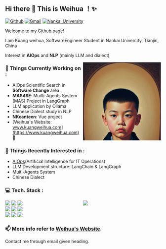 <!--
**waywooKwong/waywooKwong** is a ✨ _special_ ✨ repository because its `README.md` (this file) appears on your GitHub profile.

Here are some ideas to get you started:

- 🔭 I’m currently working on ...
- 🌱 I’m currently learning ...
- 👯 I’m looking to collaborate on ...
- 🤔 I’m looking for help with ...
- 💬 Ask me about ...
- 📫 How to reach me: ...
- 😄 Pronouns: ...
- ⚡ Fun fact: ...
-->

## Hi there 👋 This is Weihua ！✨ 
 
[![Github](https://img.shields.io/badge/-Github-000?style=flat&logo=Github&logoColor=white)](https://github.com/waywooKwong)
[![Gmail](https://img.shields.io/badge/-Gmail-c14438?style=flat&logo=Gmail&logoColor=white)](w00wayKwong@gmail.com)
[![Nankai University](https://img.shields.io/badge/Nankai%20Uni.%20Mail-7E0C6E?style=flat&logoColor=white)](mailto:2211992@mail.nankai.edu.cn)

Welcome to my Github page! 

I am Kuang weihua, SoftwareEngineer Student in Nankai Univercity, Tianjin, China

Interest in **AIOps** and **NLP** (mainly LLM and dialect)
 
<img align="right" alt="img" src="https://github.com/waywooKwong/waywooKwong/blob/main/assets/ai-boy.png" width="50%" height="auto" />
 
### 🔭 Things Currently Working on : 
- AIOps Scientific Search in **Software Change** area
- **MAS4SE**: Muilti-Agents System (MAS) Project in LangGraph
- LLM application by Ollama
- Chinese Dialect study in NLP
- **NKcanteen**: Vue project
- [Weihua's Website: www.kuangweihua.com](https://www.kuangweihua.com) 🚀 
 
### 🌱 Things Recently Interested in : 
- [AIOps](https://nkcs.iops.ai/)(Artificial Intelligence for IT Operations)
- LLM Development structure: LangChain & LangGraph
- Muiti-Agents System 
- Chinese Dialect

### :computer: Tech. Stack : 
<p>
<img width="50%" align="right" src="https://github-readme-stats.vercel.app/api?username=zhanglina94&show_icons=true&hide_border=true" />
<code><img width="10%" src="https://www.vectorlogo.zone/logos/python/python-ar21.svg"></code>
<code><img width="10%" src="https://www.vectorlogo.zone/logos/java/java-ar21.svg"></code>
<code><img width="10%" src="https://www.vectorlogo.zone/logos/vuejs/vuejs-ar21.svg"></code>
<br />
<code><img width="10%" src="https://www.vectorlogo.zone/logos/pytorch/pytorch-ar21.svg"></code>
<code><img width="10%" src="https://www.vectorlogo.zone/logos/ubuntu/ubuntu-ar21.svg"></code>
<code><img width="10%" src="https://www.vectorlogo.zone/logos/docker/docker-ar21.svg"></code>
<br />
<code><img width="10%" src="https://www.vectorlogo.zone/logos/visualstudio_code/visualstudio_code-ar21.svg"></code>
<code><img width="10%" src="https://www.vectorlogo.zone/logos/git-scm/git-scm-ar21.svg"></code>
<code><img width="10%" src="https://www.vectorlogo.zone/logos/github/github-ar21.svg"></code>
</p>

### 📫 More info refer to [Weihua's Website](https://www.kuangweihua.com).

Contact me through email given heading.
